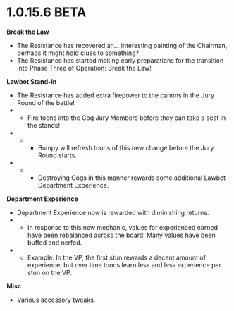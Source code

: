 # 1.0.15.6 BETA

**Break the Law**
- The Resistance has recovered an… interesting painting of the Chairman, perhaps it might hold clues to something?
- The Resistance has started making early preparations for the transition into Phase Three of Operation: Break the Law!

**Lawbot Stand-In**
- The Resistance has added extra firepower to the canons in the Jury Round of the battle!
- - Fire toons into the Cog Jury Members before they can take a seat in the stands!
- - - Bumpy will refresh toons of this new change before the Jury Round starts.
- - - Destroying Cogs in this manner rewards some additional Lawbot Department Experience.

**Department Experience**
- Department Experience now is rewarded with diminishing returns.
- - In response to this new mechanic, values for experienced earned have been rebalanced across the board! Many values have been buffed and nerfed.
- - Example: In the VP, the first stun rewards a decent amount of experience; but over time toons learn less and less experience per stun on the VP.


**Misc**
- Various accessory tweaks.
